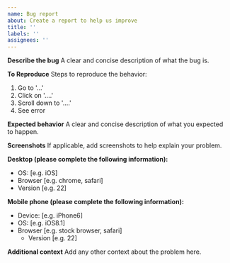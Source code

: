 ```yaml
---
name: Bug report
about: Create a report to help us improve
title: ''
labels: ''
assignees: ''
---
```


**Describe the bug**
A clear and concise description of what the bug is.

**To Reproduce**
Steps to reproduce the behavior:

1. Go to '...'
2. Click on '....'
3. Scroll down to '....'
4. See error

**Expected behavior**
A clear and concise description of what you expected to happen.

**Screenshots**
If applicable, add screenshots to help explain your problem.

**Desktop (please complete the following information):**
   - OS: \[e.g. iOS]
   - Browser \[e.g. chrome, safari]
   - Version \[e.g. 22]

**Mobile phone (please complete the following information):**
   - Device: \[e.g. iPhone6]
   - OS: \[e.g. iOS8.1]
- Browser \[e.g. stock browser, safari]
   - Version \[e.g. 22]

**Additional context**
Add any other context about the problem here.
